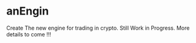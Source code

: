 # anEngin
Create The new engine for trading in crypto. Still Work in Progress. More details to come !!!
